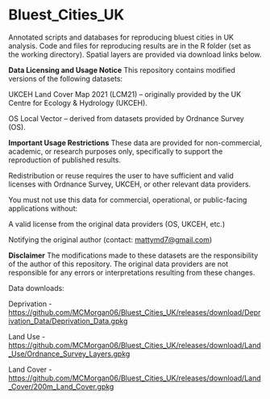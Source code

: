 # Bluest_Cities_UK
Annotated scripts and databases for reproducing bluest cities in UK analysis. Code and files for reproducing results are in the R folder (set as the working directory). Spatial layers are provided via download links below. 

**Data Licensing and Usage Notice**
This repository contains modified versions of the following datasets:

UKCEH Land Cover Map 2021 (LCM21) – originally provided by the UK Centre for Ecology & Hydrology (UKCEH).

OS Local Vector – derived from datasets provided by Ordnance Survey (OS).

**Important Usage Restrictions**
These data are provided for non-commercial, academic, or research purposes only, specifically to support the reproduction of published results.

Redistribution or reuse requires the user to have sufficient and valid licenses with Ordnance Survey, UKCEH, or other relevant data providers.

You must not use this data for commercial, operational, or public-facing applications without:

A valid license from the original data providers (OS, UKCEH, etc.)

Notifying the original author (contact: mattymd7@gmail.com) 

**Disclaimer**
The modifications made to these datasets are the responsibility of the author of this repository. The original data providers are not responsible for any errors or interpretations resulting from these changes.

Data downloads:

Deprivation - https://github.com/MCMorgan06/Bluest_Cities_UK/releases/download/Deprivation_Data/Deprivation_Data.gpkg  

Land Use - https://github.com/MCMorgan06/Bluest_Cities_UK/releases/download/Land_Use/Ordnance_Survey_Layers.gpkg

Land Cover - https://github.com/MCMorgan06/Bluest_Cities_UK/releases/download/Land_Cover/200m_Land_Cover.gpkg

